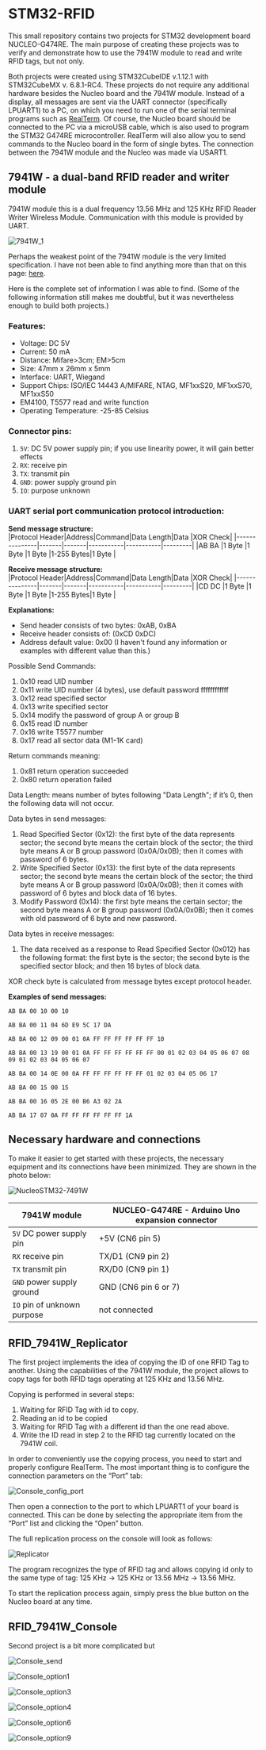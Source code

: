 # STM32-RFID
This small repository contains two projects for STM32 development board NUCLEO-G474RE.
The main purpose of creating these projects was to verify and demonstrate how to use the 7941W module to read and write RFID tags, but not only.

Both projects were created using STM32CubeIDE v.1.12.1 with STM32CubeMX v. 6.8.1-RC4.
These projects do not require any additional hardware besides the Nucleo board and the 7941W module.  Instead of a display, all messages are sent via the UART connector (specifically LPUART1) to a PC, on which you need to run one of the serial terminal programs such as [RealTerm](https://realterm.sourceforge.io/). Of course, the Nucleo board should be connected to the PC via a microUSB cable, which is also used to program the STM32 G474RE microcontroller. RealTerm will also allow you to send commands to the Nucleo board in the form of single bytes.
The connection between the 7941W module and the Nucleo was made via USART1.
 
## 7941W - a dual-band RFID reader and writer module
7941W module this is a dual frequency 13.56 MHz and 125 KHz RFID Reader Writer Wireless Module. 
Communication with this module is provided by UART.

![7941W_1](https://github.com/user-attachments/assets/00245590-f4fe-4613-934a-af5e016b60d1)

Perhaps the weakest point of the 7941W module is the very limited specification. I have not been able to find anything more than that on this page: [here](http://www.icstation.com/dual-frequency-rfid-reader-writer-wireless-module-uart-1356mhz-125khz-icidmifare-card-p-12444.html). 

Here is the complete set of information I was able to find.
(Some of the following information still makes me doubtful, but it was nevertheless enough to build both projects.)

### Features:
- Voltage: DC 5V
- Current: 50 mA
- Distance: Mifare>3cm; EM>5cm
- Size: 47mm x 26mm x 5mm
- Interface: UART, Wiegand
- Support Chips: ISO/IEC 14443 A/MIFARE, NTAG, MF1xxS20, MF1xxS70, MF1xxS50
- EM4100, T5577 read and write function
- Operating Temperature: -25-85 Celsius

### Connector pins:
1. `5V`: DC 5V power supply pin; if you use linearity power, it will gain better effects
2. `RX`: receive pin
3. `TX`: transmit pin
4. `GND`: power supply ground pin
5. `IO`: purpose unknown

### UART serial port communication protocol introduction:

**Send message structure:**                                                
|Protocol Header|Address|Command|Data Length|Data       |XOR Check|
|---------------|-------|-------|-----------|-----------|---------|
|AB BA	        |1 Byte	|1 Byte	|1 Byte	    |1-255 Bytes|1 Byte   |

**Receive message structure:**                                                
|Protocol Header|Address|Command|Data Length|Data       |XOR Check|
|---------------|-------|-------|-----------|-----------|---------|
|CD DC	        |1 Byte	|1 Byte	|1 Byte	    |1-255 Bytes|1 Byte   |

**Explanations:**
- Send header consists of two bytes: 0xAB, 0xBA
- Receive header consists of: (0xCD 0xDC)
- Address default value: 0x00 (I haven't found any information or examples with different value than this.) 

Possible Send Commands:
1. 0x10 read UID number
2. 0x11 write UID number (4 bytes), use default password ffffffffffff
3. 0x12 read specified sector
4. 0x13 write specified sector
5. 0x14 modify the password of group A or group B
6. 0x15 read ID number
7. 0x16 write T5577 number
8. 0x17 read all sector data (M1-1K card)

Return commands meaning:
1. 0x81 return operation succeeded
2. 0x80 return operation failed

Data Length: means number of bytes following "Data Length"; if it’s 0, then the following data will not occur.

Data bytes in send messages:
1. Read Specified Sector (0x12): the first byte of the data represents sector; the second byte means the certain block of the sector; the third byte means A or B group password (0x0A/0x0B);
    then it comes with password of 6 bytes.
2. Write Specified Sector (0x13): the first byte of the data represents sector; the second byte means the certain block of the sector; the third byte means A or B group password (0x0A/0x0B);
    then it comes with password of 6 bytes and block data of 16 bytes.
3. Modify Password (0x14): the first byte means the certain sector; the second byte means A or B group password (0x0A/0x0B); then it comes with old password of 6 byte and new password.

Data bytes in receive messages:
1. The data received as a response to Read Specified Sector (0x012) has the following format: the first byte is the sector; the second byte is the specified sector block; and then 16 bytes of block data.

XOR check byte is calculated from message bytes except protocol header.

**Examples of send messages:**
```
AB BA 00 10 00 10
```
```
AB BA 00 11 04 6D E9 5C 17 DA
```
```
AB BA 00 12 09 00 01 0A FF FF FF FF FF FF 10
```
```
AB BA 00 13 19 00 01 0A FF FF FF FF FF FF 00 01 02 03 04 05 06 07 08 09 01 02 03 04 05 06 07
```
```
AB BA 00 14 0E 00 0A FF FF FF FF FF FF 01 02 03 04 05 06 17
```
```
AB BA 00 15 00 15
```
```
AB BA 00 16 05 2E 00 B6 A3 02 2A
```
```
AB BA 17 07 0A FF FF FF FF FF FF 1A
```


## Necessary hardware and connections
To make it easier to get started with these projects, the necessary equipment and its connections have been minimized. They are shown in the photo below:   

![NucleoSTM32-7491W](https://github.com/user-attachments/assets/31dc22c6-c049-4d99-920a-c960bb15a859)

 
|7941W module      |NUCLEO-G474RE - Arduino Uno expansion connector |
|------------------|------------------------|
|`5V` DC power supply pin	   | +5V (CN6 pin 5)        |
|`RX`	receive pin            | TX/D1 (CN9 pin 2)      |   
|`TX`	transmit pin           | RX/D0 (CN9 pin 1)      |   
|`GND` power supply ground	  | GND (CN6 pin 6 or 7)   |   
|`IO` pin of unknown purpose | not connected          |   

## RFID_7941W_Replicator
The first project implements the idea of copying the ID of one RFID Tag to another.
Using the capabilities of the 7941W module, the project allows to copy tags for both RFID tags operating at 125 KHz and 13.56 MHz.

Copying is performed in several steps:
1. Waiting for RFID Tag with id to copy. 
2. Reading an id to be copied
3. Waiting for RFID Tag with a different id than the one read above.
4. Write the ID read in step 2 to the RFID tag currently located on the 7941W coil.

In order to conveniently use the copying process, you need to start and properly configure RealTerm.
The most important thing is to configure the connection parameters on the “Port” tab:

![Console_config_port](https://github.com/user-attachments/assets/9ea470e3-3e54-4911-9290-e43fd37a998a)

Then open a connection to the port to which LPUART1 of your board is connected. This can be done by selecting the appropriate item from the “Port” list and clicking the “Open” button.

The full replication process on the console will look as follows: 

![Replicator](https://github.com/user-attachments/assets/eda4e3ae-459e-46ff-8e41-9fa5cd769ada)

The program recognizes the type of RFID tag and allows copying id only to the same type of tag: 125 KHz  -> 125 KHz  or  13.56 MHz -> 13.56 MHz. 

To start the replication process again, simply press the blue button on the Nucleo board at any time.

## RFID_7941W_Console
Second project is a bit more complicated but

![Console_send](https://github.com/user-attachments/assets/82b822d3-f417-4bcc-af59-6e9be7bccfd4)



![Console_option1](https://github.com/user-attachments/assets/c8fc3273-c9ad-4bcf-92d8-f2c25992201b)


 
![Console_option3](https://github.com/user-attachments/assets/c65d426a-f6b0-4ba0-9115-f32d54b14e26)



![Console_option4](https://github.com/user-attachments/assets/d31bb0bb-4842-457e-b359-6069facd185d)



![Console_option6](https://github.com/user-attachments/assets/90ca0be6-b4a1-4817-928a-e6f5bc3063f8)



![Console_option9](https://github.com/user-attachments/assets/62041207-012a-40d7-9f63-49f79f7ccc54)




